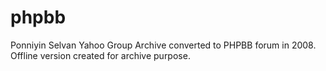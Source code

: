 # phpbb
Ponniyin Selvan Yahoo Group Archive converted to PHPBB forum in 2008. Offline version created for archive purpose.
